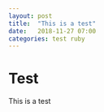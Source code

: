```yaml
---
layout: post
title:  "This is a test"
date:   2018-11-27 07:00
categories: test ruby
---
```

# Test

This is a test
